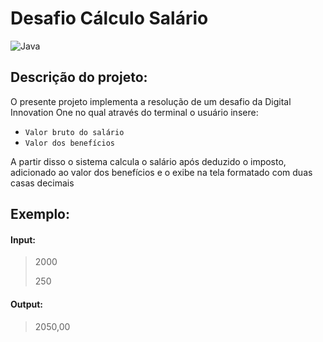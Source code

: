 # Desafio Cálculo Salário

![Java](https://img.shields.io/badge/java-%23ED8B00.svg?style=for-the-badge&logo=openjdk&logoColor=white)
## Descrição do projeto:

O presente projeto implementa a resolução de um desafio da Digital Innovation One no qual através do terminal o usuário insere:

- `Valor bruto do salário`
- `Valor dos benefícios`

A partir disso o sistema calcula o salário após deduzido o imposto, adicionado ao valor dos benefícios e o exibe na tela formatado com duas casas decimais

## Exemplo:

#### Input:
> 2000
> 
> 250
>

#### Output:

> 2050,00


